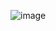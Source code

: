 ![image](https://user-images.githubusercontent.com/106908/123808708-f4dedf00-d92b-11eb-9dc2-e03ed5f99dc0.png)
